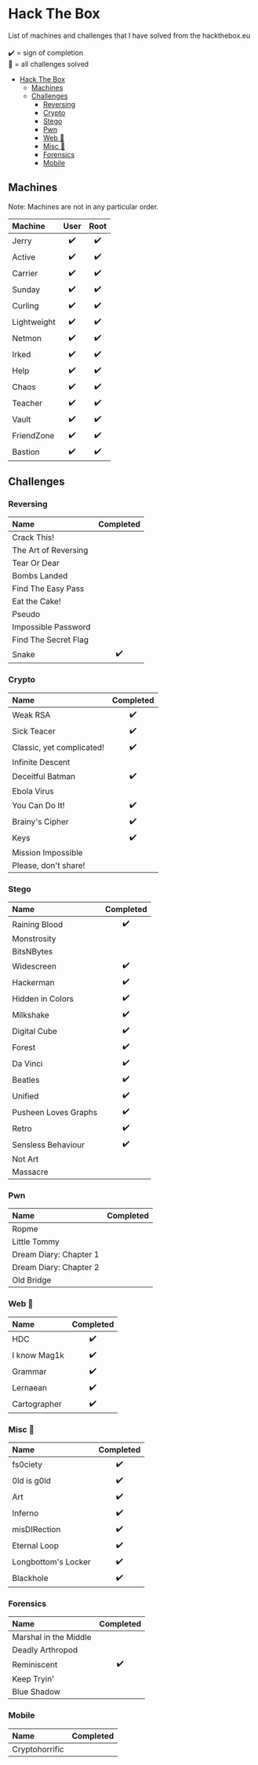 # Hack The Box
List of machines and challenges that I have solved from the hackthebox.eu\
\
:heavy_check_mark: = sign of completion \
:star2: = all challenges solved

<!--ts-->
   * [Hack The Box](#hack-the-box)
      * [Machines](#machines)
      * [Challenges](#challenges)
         * [Reversing](#reversing)
         * [Crypto](#crypto)
         * [Stego](#stego)
         * [Pwn](#pwn)
         * [Web :star2:](#web-star2)
         * [Misc :star2:](#misc-star2)
         * [Forensics](#forensics)
         * [Mobile](#mobile)

<!--te-->

## Machines
Note: Machines are not in any particular order.

| Machine  | User | Root |
| :---          |      :---:       |      :---:       |
| Jerry  | :heavy_check_mark: | :heavy_check_mark: |
| Active  | :heavy_check_mark: | :heavy_check_mark: |
| Carrier  | :heavy_check_mark: | :heavy_check_mark: |
| Sunday  | :heavy_check_mark: | :heavy_check_mark: |
| Curling  | :heavy_check_mark: | :heavy_check_mark: |
| Lightweight  | :heavy_check_mark: | :heavy_check_mark: |
| Netmon  | :heavy_check_mark: | :heavy_check_mark: |
| Irked  | :heavy_check_mark: | :heavy_check_mark: |
| Help  | :heavy_check_mark: | :heavy_check_mark: |
| Chaos  | :heavy_check_mark: | :heavy_check_mark: |
| Teacher  | :heavy_check_mark: | :heavy_check_mark: |
| Vault  | :heavy_check_mark: | :heavy_check_mark: |
| FriendZone  | :heavy_check_mark: | :heavy_check_mark: |
| Bastion  | :heavy_check_mark: | :heavy_check_mark: |

## Challenges
### Reversing
| Name | Completed |
| :---          |      :---:       |
|  Crack This! |  |
| The Art of Reversing | |
| Tear Or Dear |  |
| Bombs Landed |  |
| Find The Easy Pass |  |
| Eat the Cake! |  |
| Pseudo |  |
| Impossible Password |  |
| Find The Secret Flag |  |
| Snake | :heavy_check_mark: |

### Crypto
| Name | Completed |
| :---          |      :---:       |
| Weak RSA | :heavy_check_mark: |
| Sick Teacer | :heavy_check_mark: |
| Classic, yet complicated! | :heavy_check_mark: |
| Infinite Descent |  |
| Deceitful Batman | :heavy_check_mark: |
| Ebola Virus |  |
| You Can Do It! | :heavy_check_mark: |
| Brainy's Cipher | :heavy_check_mark: |
| Keys | :heavy_check_mark: |
| Mission Impossible |  |
| Please, don't share! |  |

### Stego

| Name | Completed |
| :---          |      :---:       |
| Raining Blood | :heavy_check_mark: |
| Monstrosity |  |
| BitsNBytes |  |
| Widescreen | :heavy_check_mark: |
| Hackerman | :heavy_check_mark: |
| Hidden in Colors | :heavy_check_mark: |
| Milkshake | :heavy_check_mark: |
| Digital Cube | :heavy_check_mark: |
| Forest | :heavy_check_mark: |
| Da Vinci | :heavy_check_mark: |
| Beatles | :heavy_check_mark: |
| Unified | :heavy_check_mark: |
| Pusheen Loves Graphs | :heavy_check_mark: |
| Retro | :heavy_check_mark: |
| Sensless Behaviour | :heavy_check_mark: |
| Not Art |  |
| Massacre |  |

### Pwn
| Name | Completed |
| :---          |      :---:       |
| Ropme |  |
| Little Tommy |  |
| Dream Diary: Chapter 1 |  |
| Dream Diary: Chapter 2 |  |
| Old Bridge |  |

### Web :star2:
| Name | Completed |
| :---          |      :---:       |
| HDC | :heavy_check_mark: |
| I know Mag1k | :heavy_check_mark: |
| Grammar | :heavy_check_mark: |
| Lernaean | :heavy_check_mark: |
| Cartographer | :heavy_check_mark: |

### Misc :star2:
| Name | Completed |
| :---          |      :---:       |
| fs0ciety | :heavy_check_mark: |
| 0ld is g0ld | :heavy_check_mark: |
| Art | :heavy_check_mark: |
| Inferno | :heavy_check_mark: |
| misDIRection | :heavy_check_mark: |
| Eternal Loop | :heavy_check_mark: |
| Longbottom's Locker | :heavy_check_mark: |
| Blackhole | :heavy_check_mark: |

### Forensics
| Name | Completed |
| :---          |      :---:       |
| Marshal in the Middle |  |
| Deadly Arthropod |  |
| Reminiscent | :heavy_check_mark: |
| Keep Tryin' |  |
| Blue Shadow |  |

### Mobile
| Name | Completed |
| :---          |      :---:       |
| Cryptohorrific |  |
